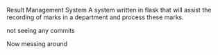 ﻿Result Management System
A system written in flask that will assist the recording of marks in a department and process these marks.

not seeing any commits

Now messing around
